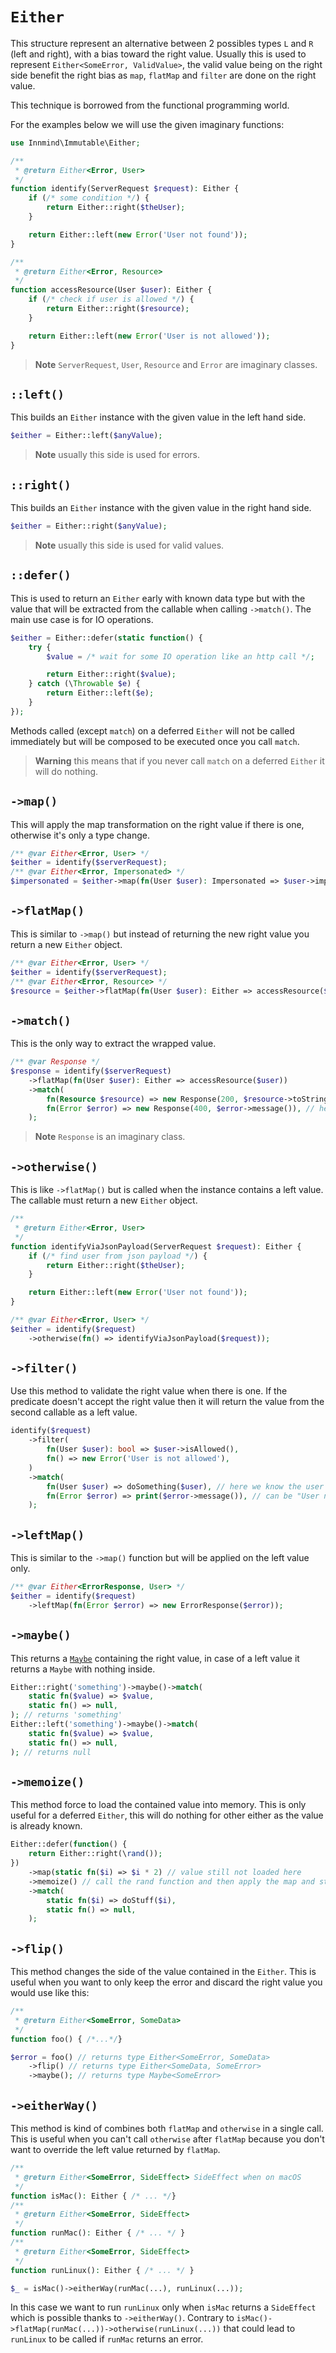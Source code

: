 # `Either`

This structure represent an alternative between 2 possibles types `L` and `R` (left and right), with a bias toward the right value. Usually this is used to represent `Either<SomeError, ValidValue>`, the valid value being on the right side benefit the right bias as `map`, `flatMap` and `filter` are done on the right value.

This technique is borrowed from the functional programming world.

For the examples below we will use the given imaginary functions:

```php
use Innmind\Immutable\Either;

/**
 * @return Either<Error, User>
 */
function identify(ServerRequest $request): Either {
    if (/* some condition */) {
        return Either::right($theUser);
    }

    return Either::left(new Error('User not found'));
}

/**
 * @return Either<Error, Resource>
 */
function accessResource(User $user): Either {
    if (/* check if user is allowed */) {
        return Either::right($resource);
    }

    return Either::left(new Error('User is not allowed'));
}
```

> **Note**
> `ServerRequest`, `User`, `Resource` and `Error` are imaginary classes.

## `::left()`

This builds an `Either` instance with the given value in the left hand side.

```php
$either = Either::left($anyValue);
```

> **Note**
> usually this side is used for errors.

## `::right()`

This builds an `Either` instance with the given value in the right hand side.

```php
$either = Either::right($anyValue);
```

> **Note**
> usually this side is used for valid values.

## `::defer()`

This is used to return an `Either` early with known data type but with the value that will be extracted from the callable when calling `->match()`. The main use case is for IO operations.

```php
$either = Either::defer(static function() {
    try {
        $value = /* wait for some IO operation like an http call */;

        return Either::right($value);
    } catch (\Throwable $e) {
        return Either::left($e);
    }
});
```

Methods called (except `match`) on a deferred `Either` will not be called immediately but will be composed to be executed once you call `match`.

> **Warning** this means that if you never call `match` on a deferred `Either` it will do nothing.

## `->map()`

This will apply the map transformation on the right value if there is one, otherwise it's only a type change.

```php
/** @var Either<Error, User> */
$either = identify($serverRequest);
/** @var Either<Error, Impersonated> */
$impersonated = $either->map(fn(User $user): Impersonated => $user->impersonateAdmin());
```

## `->flatMap()`

This is similar to `->map()` but instead of returning the new right value you return a new `Either` object.

```php
/** @var Either<Error, User> */
$either = identify($serverRequest);
/** @var Either<Error, Resource> */
$resource = $either->flatMap(fn(User $user): Either => accessResource($user));
```

## `->match()`

This is the only way to extract the wrapped value.

```php
/** @var Response */
$response = identify($serverRequest)
    ->flatMap(fn(User $user): Either => accessResource($user))
    ->match(
        fn(Resource $resource) => new Response(200, $resource->toString()),
        fn(Error $error) => new Response(400, $error->message()), // here the error can be from identify or from accessResource
    );
```

> **Note**
> `Response` is an imaginary class.

## `->otherwise()`

This is like `->flatMap()` but is called when the instance contains a left value. The callable must return a new `Either` object.

```php
/**
 * @return Either<Error, User>
 */
function identifyViaJsonPayload(ServerRequest $request): Either {
    if (/* find user from json payload */) {
        return Either::right($theUser);
    }

    return Either::left(new Error('User not found'));
}

/** @var Either<Error, User> */
$either = identify($request)
    ->otherwise(fn() => identifyViaJsonPayload($request));
```

## `->filter()`

Use this method to validate the right value when there is one. If the predicate doesn't accept the right value then it will return the value from the second callable as a left value.

```php
identify($request)
    ->filter(
        fn(User $user): bool => $user->isAllowed(),
        fn() => new Error('User is not allowed'),
    )
    ->match(
        fn(User $user) => doSomething($user), // here we know the user is allowed
        fn(Error $error) => print($error->message()), // can be "User not found" or "User is not allowed"
    );
```

## `->leftMap()`

This is similar to the `->map()` function but will be applied on the left value only.

```php
/** @var Either<ErrorResponse, User> */
$either = identify($request)
    ->leftMap(fn(Error $error) => new ErrorResponse($error));
```

## `->maybe()`

This returns a [`Maybe`](MAYBE.md) containing the right value, in case of a left value it returns a `Maybe` with nothing inside.

```php
Either::right('something')->maybe()->match(
    static fn($value) => $value,
    static fn() => null,
); // returns 'something'
Either::left('something')->maybe()->match(
    static fn($value) => $value,
    static fn() => null,
); // returns null
```

## `->memoize()`

This method force to load the contained value into memory. This is only useful for a deferred `Either`, this will do nothing for other either as the value is already known.

```php
Either::defer(function() {
    return Either::right(\rand());
})
    ->map(static fn($i) => $i * 2) // value still not loaded here
    ->memoize() // call the rand function and then apply the map and store it in memory
    ->match(
        static fn($i) => doStuff($i),
        static fn() => null,
    );
```

## `->flip()`

This method changes the side of the value contained in the `Either`. This is useful when you want to only keep the error and discard the right value you would use like this:

```php
/**
 * @return Either<SomeError, SomeData>
 */
function foo() { /*...*/}

$error = foo() // returns type Either<SomeError, SomeData>
    ->flip() // returns type Either<SomeData, SomeError>
    ->maybe(); // returns type Maybe<SomeError>
```

## `->eitherWay()`

This method is kind of combines both `flatMap` and `otherwise` in a single call. This is useful when you can't call `otherwise` after `flatMap` because you don't want to override the left value returned by `flatMap`.

```php
/**
 * @return Either<SomeError, SideEffect> SideEffect when on macOS
 */
function isMac(): Either { /* ... */}
/**
 * @return Either<SomeError, SideEffect>
 */
function runMac(): Either { /* ... */ }
/**
 * @return Either<SomeError, SideEffect>
 */
function runLinux(): Either { /* ... */ }

$_ = isMac()->eitherWay(runMac(...), runLinux(...));
```

In this case we want to run `runLinux` only when `isMac` returns a `SideEffect` which is possible thanks to `->eitherWay()`. Contrary to `isMac()->flatMap(runMac(...))->otherwise(runLinux(...))` that could lead to `runLinux` to be called if `runMac` returns an error.
